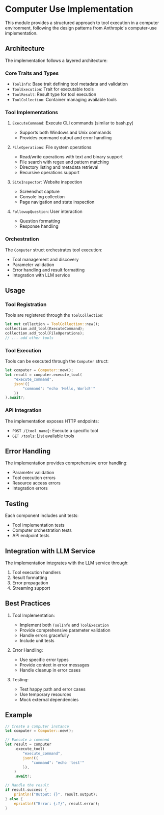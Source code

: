 # Computer Use Implementation

This module provides a structured approach to tool execution in a computer environment, following the design patterns from Anthropic's computer-use implementation.

## Architecture

The implementation follows a layered architecture:

### Core Traits and Types

- `ToolInfo`: Base trait defining tool metadata and validation
- `ToolExecution`: Trait for executable tools
- `ToolResult`: Result type for tool execution
- `ToolCollection`: Container managing available tools

### Tool Implementations

1. `ExecuteCommand`: Execute CLI commands (similar to bash.py)
   - Supports both Windows and Unix commands
   - Provides command output and error handling

2. `FileOperations`: File system operations
   - Read/write operations with text and binary support
   - File search with regex and pattern matching
   - Directory listing and metadata retrieval
   - Recursive operations support

3. `SiteInspector`: Website inspection
   - Screenshot capture
   - Console log collection
   - Page navigation and state inspection

4. `FollowupQuestion`: User interaction
   - Question formatting
   - Response handling

### Orchestration

The `Computer` struct orchestrates tool execution:

- Tool management and discovery
- Parameter validation
- Error handling and result formatting
- Integration with LLM service

## Usage

### Tool Registration

Tools are registered through the `ToolCollection`:

```rust
let mut collection = ToolCollection::new();
collection.add_tool(ExecuteCommand);
collection.add_tool(FileOperations);
// ... add other tools
```

### Tool Execution

Tools can be executed through the `Computer` struct:

```rust
let computer = Computer::new();
let result = computer.execute_tool(
    "execute_command",
    json!({
        "command": "echo 'Hello, World!'"
    })
).await?;
```

### API Integration

The implementation exposes HTTP endpoints:

- `POST /{tool_name}`: Execute a specific tool
- `GET /tools`: List available tools

## Error Handling

The implementation provides comprehensive error handling:

- Parameter validation
- Tool execution errors
- Resource access errors
- Integration errors

## Testing

Each component includes unit tests:

- Tool implementation tests
- Computer orchestration tests
- API endpoint tests

## Integration with LLM Service

The implementation integrates with the LLM service through:

1. Tool execution handlers
2. Result formatting
3. Error propagation
4. Streaming support

## Best Practices

1. Tool Implementation:
   - Implement both `ToolInfo` and `ToolExecution`
   - Provide comprehensive parameter validation
   - Handle errors gracefully
   - Include unit tests

2. Error Handling:
   - Use specific error types
   - Provide context in error messages
   - Handle cleanup in error cases

3. Testing:
   - Test happy path and error cases
   - Use temporary resources
   - Mock external dependencies

## Example

```rust
// Create a computer instance
let computer = Computer::new();

// Execute a command
let result = computer
    .execute_tool(
        "execute_command",
        json!({
            "command": "echo 'test'"
        }),
    )
    .await?;

// Handle the result
if result.success {
    println!("Output: {}", result.output);
} else {
    eprintln!("Error: {:?}", result.error);
}
